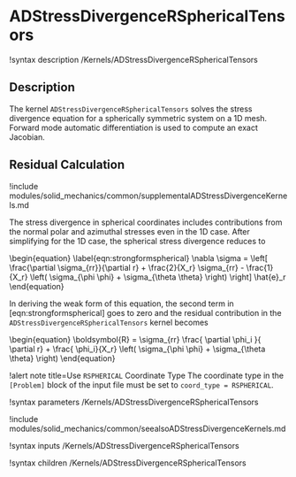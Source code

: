 # ADStressDivergenceRSphericalTensors

!syntax description /Kernels/ADStressDivergenceRSphericalTensors

## Description

The kernel `ADStressDivergenceRSphericalTensors` solves the stress divergence
equation for a spherically symmetric system on a 1D mesh. Forward mode automatic
differentiation is used to compute an exact Jacobian.

## Residual Calculation

!include modules/solid_mechanics/common/supplementalADStressDivergenceKernels.md

The stress divergence in spherical coordinates includes contributions from the
normal polar and azimuthal stresses even in the 1D case.  After simplifying for
the 1D case, the spherical stress divergence reduces to

\begin{equation}
\label{eqn:strongformspherical}
\nabla \sigma  =  \left[ \frac{\partial \sigma_{rr}}{\partial r} + \frac{2}{X_r} \sigma_{rr} - \frac{1}{X_r} \left( \sigma_{\phi \phi} + \sigma_{\theta \theta} \right)  \right] \hat{e}_r
\end{equation}

In deriving the weak form of this equation, the second term in
[eqn:strongformspherical] goes to zero and the residual contribution in the
`ADStressDivergenceRSphericalTensors` kernel becomes

\begin{equation}
\boldsymbol{R} = \sigma_{rr} \frac{ \partial \phi_i }{ \partial r} + \frac{ \phi_i}{X_r} \left( \sigma_{\phi \phi} + \sigma_{\theta \theta} \right)
\end{equation}

!alert note title=Use `RSPHERICAL` Coordinate Type
The coordinate type in the `[Problem]` block of the input file must be set to
`coord_type = RSPHERICAL`.

!syntax parameters /Kernels/ADStressDivergenceRSphericalTensors

!include modules/solid_mechanics/common/seealsoADStressDivergenceKernels.md

!syntax inputs /Kernels/ADStressDivergenceRSphericalTensors

!syntax children /Kernels/ADStressDivergenceRSphericalTensors
